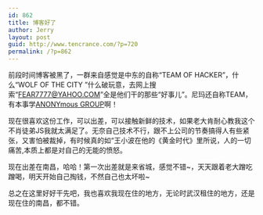 ```yaml
---
id: 862
title: 博客好了
author: Jerry
layout: post
guid: http://www.tencrance.com/?p=720
permalink: /?p=862
---
```

前段时间博客被黑了，一群来自感觉是中东的自称“TEAM OF HACKER”，什么“WOLF OF THE CITY ”什么破玩意，去网上搜索“FEAR7777@YAHOO.COM”全是他们干的那些“好事儿”。尼玛还自称TEAM，有本事学[ANONYmous GROUP][1]啊！

现在很喜欢这份工作，可以出差，可以接触新鲜的技术，如果老大肯耐心教我这个不肖徒弟JS我就太满足了。无奈自己技术不行，跟不上公司的节奏搞得人有些紧张，又害怕被裁掉，有时候真的如“王小波在他的《黄金时代》里所说，人的一切痛苦,本质上都是对自己的无能的愤怒。

现在出差在南昌，哈哈！第一次出差就是来省城，感觉不错~，天天跟着老大蹭吃蹭喝，明天开始自己掏钱，不然自己也太坏啦~

总之在这里好好干先吧，我也喜欢我现在住的地方，无论时武汉租住的地方，还是现在住的南昌，都不错。

 [1]: http://en.wikipedia.org/wiki/Anonymous_(group)